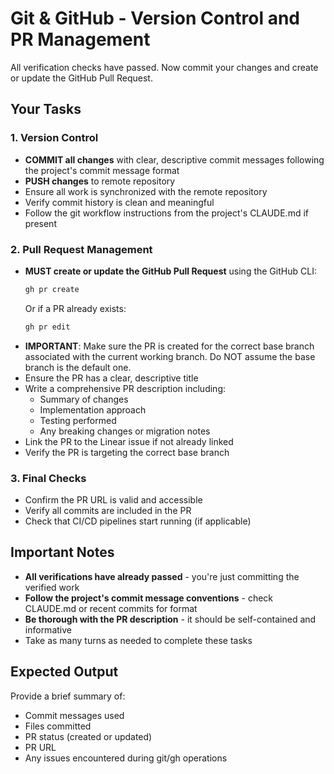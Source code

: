 # Git & GitHub - Version Control and PR Management

All verification checks have passed. Now commit your changes and create or update the GitHub Pull Request.

## Your Tasks

### 1. Version Control
- **COMMIT all changes** with clear, descriptive commit messages following the project's commit message format
- **PUSH changes** to remote repository
- Ensure all work is synchronized with the remote repository
- Verify commit history is clean and meaningful
- Follow the git workflow instructions from the project's CLAUDE.md if present

### 2. Pull Request Management
- **MUST create or update the GitHub Pull Request** using the GitHub CLI:
  ```bash
  gh pr create
  ```
  Or if a PR already exists:
  ```bash
  gh pr edit
  ```
- **IMPORTANT**: Make sure the PR is created for the correct base branch associated with the current working branch. Do NOT assume the base branch is the default one.
- Ensure the PR has a clear, descriptive title
- Write a comprehensive PR description including:
  - Summary of changes
  - Implementation approach
  - Testing performed
  - Any breaking changes or migration notes
- Link the PR to the Linear issue if not already linked
- Verify the PR is targeting the correct base branch

### 3. Final Checks
- Confirm the PR URL is valid and accessible
- Verify all commits are included in the PR
- Check that CI/CD pipelines start running (if applicable)

## Important Notes

- **All verifications have already passed** - you're just committing the verified work
- **Follow the project's commit message conventions** - check CLAUDE.md or recent commits for format
- **Be thorough with the PR description** - it should be self-contained and informative
- Take as many turns as needed to complete these tasks

## Expected Output

Provide a brief summary of:
- Commit messages used
- Files committed
- PR status (created or updated)
- PR URL
- Any issues encountered during git/gh operations
